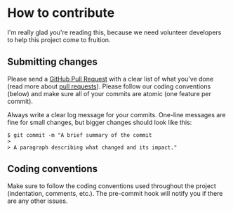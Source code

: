 # How to contribute

I'm really glad you're reading this, because we need volunteer developers to help this project come to fruition.

## Submitting changes

Please send a [GitHub Pull Request](https://github.com/mthahzan/react-native-image-fallback/compare?expand=1) with a clear list of what you've done (read more about [pull requests](http://help.github.com/pull-requests/)). Please follow our coding conventions (below) and make sure all of your commits are atomic (one feature per commit).

Always write a clear log message for your commits. One-line messages are fine for small changes, but bigger changes should look like this:

    $ git commit -m "A brief summary of the commit
    >
    > A paragraph describing what changed and its impact."

## Coding conventions

Make sure to follow the coding conventions used throughout the project (indentation, comments, etc.). The pre-commit hook will notify you if there are any other issues.
